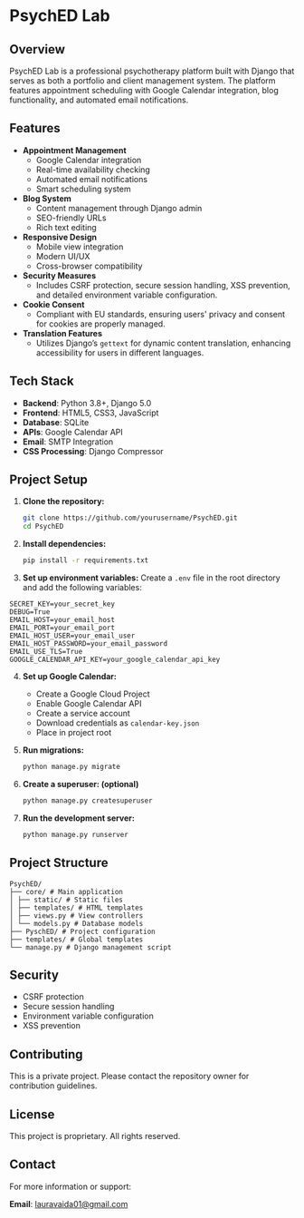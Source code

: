 # PsychED Lab

## Overview

PsychED Lab is a professional psychotherapy platform built with Django that serves as both a portfolio and client management system. The platform features appointment scheduling with Google Calendar integration, blog functionality, and automated email notifications.

## Features

- **Appointment Management**
  - Google Calendar integration
  - Real-time availability checking
  - Automated email notifications
  - Smart scheduling system
- **Blog System**
  - Content management through Django admin
  - SEO-friendly URLs
  - Rich text editing
- **Responsive Design**
  - Mobile view integration
  - Modern UI/UX
  - Cross-browser compatibility
- **Security Measures** 
  - Includes CSRF protection, secure session handling, XSS prevention, and detailed environment variable configuration.
- **Cookie Consent**
  - Compliant with EU standards, ensuring users' privacy and consent for cookies are properly managed.
- **Translation Features**
  - Utilizes Django’s ```gettext``` for dynamic content translation, enhancing accessibility for users in different languages.

## Tech Stack

- **Backend**: Python 3.8+, Django 5.0
- **Frontend**: HTML5, CSS3, JavaScript
- **Database**: SQLite
- **APIs**: Google Calendar API
- **Email**: SMTP Integration
- **CSS Processing**: Django Compressor

## Project Setup

1. **Clone the repository:**

   ```bash
   git clone https://github.com/yourusername/PsychED.git
   cd PsychED

   ```

2. **Install dependencies:**

   ```bash
   pip install -r requirements.txt

   ```

3. **Set up environment variables:**
   Create a `.env` file in the root directory and add the following variables:

```
SECRET_KEY=your_secret_key
DEBUG=True
EMAIL_HOST=your_email_host
EMAIL_PORT=your_email_port
EMAIL_HOST_USER=your_email_user
EMAIL_HOST_PASSWORD=your_email_password
EMAIL_USE_TLS=True
GOOGLE_CALENDAR_API_KEY=your_google_calendar_api_key
```

4. **Set up Google Calendar:**

   - Create a Google Cloud Project
   - Enable Google Calendar API
   - Create a service account
   - Download credentials as `calendar-key.json`
   - Place in project root

5. **Run migrations:**

   ```bash
   python manage.py migrate

   ```

6. **Create a superuser: (optional)**

   ```bash
   python manage.py createsuperuser

   ```

7. **Run the development server:**
   ```bash
   python manage.py runserver
   ```

## Project Structure
```
PsychED/
├── core/ # Main application
│ ├── static/ # Static files
│ ├── templates/ # HTML templates
│ ├── views.py # View controllers
│ └── models.py # Database models
├── PyschED/ # Project configuration
├── templates/ # Global templates
└── manage.py # Django management script
```

## Security

- CSRF protection
- Secure session handling
- Environment variable configuration
- XSS prevention

## Contributing

This is a private project. Please contact the repository owner for contribution guidelines.

## License

This project is proprietary. All rights reserved.

## Contact

For more information or support:

**Email**: lauravaida01@gmail.com
